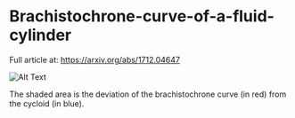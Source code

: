 # Brachistochrone-curve-of-a-fluid-cylinder
Full article at: https://arxiv.org/abs/1712.04647

![Alt Text](https://github.com/gsatallion8/Brachistochrone-curve-of-a-fluid-cylinder/blob/master/Brachistochrone.gif)

The shaded area is the deviation of the brachistochrone curve (in red) from the cycloid (in blue).
